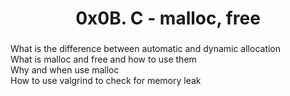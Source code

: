 <h1 align="center">0x0B. C - malloc, free</h1>

###

<p align="left">What is the difference between automatic and dynamic allocation<br>What is malloc and free and how to use them<br>Why and when use malloc<br>How to use valgrind to check for memory leak</p>

###

